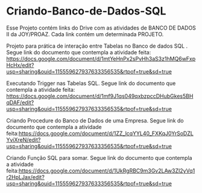 # Criando-Banco-de-Dados-SQL
Esse Projeto contém links do Drive com as atividades de BANCO DE DADOS II da JOY/PROAZ. Cada link contém um determinada PROJETO.

Projeto para prática de interação entre Tabelas no Banco de dados SQL . 
Segue link do documento que contempla a atividade feita: https://docs.google.com/document/d/1mtYeHnPx2sPvHh3aS3z1hMQ6wFxpHcHx/edit?usp=sharing&ouid=115559627937633356535&rtpof=true&sd=true

Executando Trigger nas Tabelas SQL.
Segue link do documento que contempla a atividade feita: https://docs.google.com/document/d/1mf9J1qs049qxbzpccDHubGkes5BHqDAF/edit?usp=sharing&ouid=115559627937633356535&rtpof=true&sd=true

Criando Procedure do Banco de Dados de uma Empresa.
Segue link do documento que contempla a atividade feita:https://docs.google.com/document/d/1ZZ_lcqYYL40_FXKqJ0YrSoDZLYviXreN/edit?usp=sharing&ouid=115559627937633356535&rtpof=true&sd=true

Criando Função SQL para somar.
Segue link do documento que contempla a atividade feita:https://docs.google.com/document/d/1UkRgRBC9m3Gv2LAw3ZI2yVq1r2HpLJax/edit?usp=sharing&ouid=115559627937633356535&rtpof=true&sd=true

